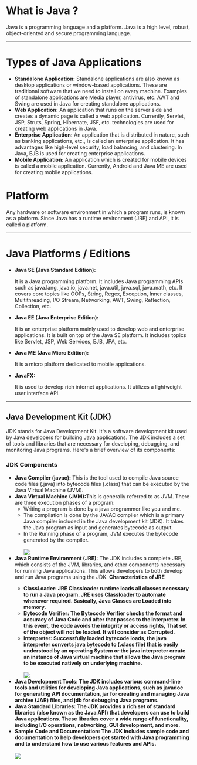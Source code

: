 <!DOCTYPE html>
<html lang="en">

<head>
    <meta charset="UTF-8">
    <meta name="viewport" content="width=device-width, initial-scale=1.0">
</head>

<body>
    <h1>What is Java ?</h1>
    <p>Java is a programming language and a platform. Java is a high level, robust, object-oriented and secure
        programming language.</p>
    <hr>
    <h1>Types of Java Applications</h1>
    <ul>
        <li>
            <strong>Standalone Application:</strong>
            Standalone applications are also known as desktop applications or window-based applications. These are
            traditional software that we need to install on every machine. Examples of standalone applications are Media
            player, antivirus, etc. AWT and Swing are used in Java for creating standalone applications.
        </li>
        <li>
            <strong>Web Application:</strong>
            An application that runs on the server side and creates a dynamic page is called a web application.
            Currently, Servlet, JSP, Struts, Spring, Hibernate, JSF, etc. technologies are used for creating web
            applications in Java.
        </li>
        <li>
            <strong>Enterprise Application:</strong>
            An application that is distributed in nature, such as banking applications, etc., is called an enterprise
            application. It has advantages like high-level security, load balancing, and clustering. In Java, EJB is
            used for creating enterprise applications.
        </li>
        <li>
            <strong>Mobile Application:</strong>
            An application which is created for mobile devices is called a mobile application. Currently, Android and
            Java ME are used for creating mobile applications.
        </li>
    </ul>
    <h1>Platform</h1>
    <p> Any hardware or software environment in which a program runs, is known as a platform. Since Java has a runtime
        environment (JRE) and API, it is called a platform.</p>
    <hr>
    <h1>Java Platforms / Editions</h1>
    <ul>
        <li>
            <strong>Java SE (Java Standard Edition):</strong>
            <p>It is a Java programming platform. It includes Java programming APIs such as java.lang, java.io,
                java.net, java.util, java.sql, java.math, etc. It covers core topics like OOPs, String, Regex,
                Exception, Inner classes, Multithreading, I/O Stream, Networking, AWT, Swing, Reflection, Collection,
                etc.</p>
        </li>
        <li>
            <strong>Java EE (Java Enterprise Edition):</strong>
            <p>It is an enterprise platform mainly used to develop web and enterprise applications. It is built on top
                of the Java SE platform. It includes topics like Servlet, JSP, Web Services, EJB, JPA, etc.</p>
        </li>
        <li>
            <strong>Java ME (Java Micro Edition):</strong>
            <p>It is a micro platform dedicated to mobile applications.</p>
        </li>
        <li>
            <strong>JavaFX:</strong>
            <p>It is used to develop rich internet applications. It utilizes a lightweight user interface API.</p>
        </li>
    </ul>
    <hr>
    <h2>Java Development Kit (JDK)</h2>
    <p>JDK stands for Java Development Kit. It's a software development kit used by Java developers for building Java
        applications. The JDK includes a set of tools and libraries that are necessary for developing, debugging, and
        monitoring Java programs. Here's a brief overview of its components:</p>
    <h3>JDK Components</h3>
    <ul>
        <li>
            <strong>Java Compiler (javac):</strong> This is the tool used to compile Java source code files (.java) into
            bytecode files (.class) that can be executed by the Java Virtual Machine (JVM).
        </li>
        <li>
            <strong>Java Virtual Machine (JVM):</strong>This is generally referred to as JVM. There are three execution
            phases of a program:
            <ul>
                <li>Writing a program is done by a java programmer like you and me.</li>
                <li>The compilation is done by the JAVAC compiler which is a primary Java compiler included in the Java
                    development kit (JDK). It takes the Java program as input and generates bytecode as output.</li>
                <li>In the Running phase of a program, JVM executes the bytecode generated by the compiler.</li>
                <br>
                <img src="https://media.geeksforgeeks.org/wp-content/uploads/20200823163148/machinecode-300x162.png">
            </ul>
        </li>
        <li>
            <strong>Java Runtime Environment (JRE):</strong> The JDK includes a complete JRE, which consists of the JVM,
            libraries, and other components necessary for running Java applications. This allows developers to both
            develop and run Java programs using the JDK.
            <strong>Characteristics of JRE</<strong>
                <ul>
                    <li>ClassLoader: JRE Classloader runtime loads all classes necessary to run a Java program. JRE uses
                        Classloader to automate whenever required. Basically, Java Classes are Loaded into memory.</li>
                    <li>Bytecode Verifier: The Bytecode Verifier checks the format and accuracy of Java Code and after
                        that passes to the Interpreter. In this event, the code avoids the integrity or access rights,
                        That set of the object will not be loaded. It will consider as Corrupted.</li>
                    <li>Interpreter: Successfully loaded bytecode loads, the java interpreter converts java bytecode to
                        (.class file) that is easily understood by an operating System or the java interpreter create an
                        instance of Java virtual machine that allows the Java program to be executed natively on
                        underlying machine.</li>
                    <br>
                    <img style="size: 10%;" src="https://media.geeksforgeeks.org/wp-content/uploads/20211019154230/jre.png">
                </ul>
        <li>
            <strong>Java Development Tools:</strong> The JDK includes various command-line tools and utilities for
            developing Java applications, such as javadoc for generating API documentation, jar for creating and
            managing Java archive (JAR) files, and jdb for debugging Java programs.
        </li>
        <li>
            <strong>Java Standard Libraries:</strong> The JDK provides a rich set of standard libraries (also known as
            the Java API) that developers can use to build Java applications. These libraries cover a wide range of
            functionality, including I/O operations, networking, GUI development, and more.
        </li>
        <li>
            <strong>Sample Code and Documentation:</strong> The JDK includes sample code and documentation to help
            developers get started with Java programming and to understand how to use various features and APIs.
        </li>
        <br>
        <image src="http://getkt.com/wp-content/uploads/2019/01/Understand-JDK-JRE-JVM.jpg">
    </ul>
</body>

</html>